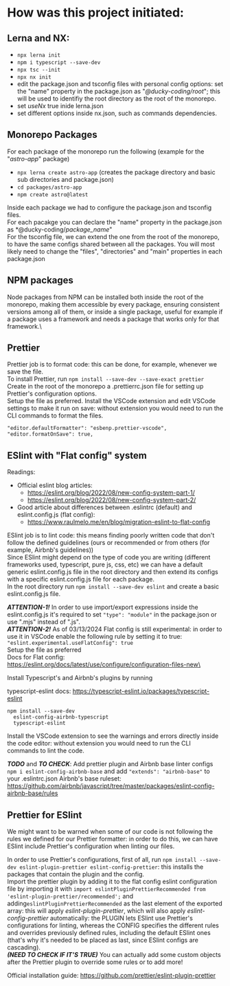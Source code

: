 # How was this project initiated:

## Lerna and NX:

- `npx lerna init`
- `npm i typescript --save-dev`
- `npx tsc --init`
- `npx nx init`
- edit the package.json and tsconfig files with personal config options: set the "name" property in the package.json as "_@ducky-coding/root_"; this will be used to identifiy the root directory as the root of the monorepo.
- set _useNx_ true inide lerna.json
- set different options inside nx.json, such as commands dependencies.

## Monorepo Packages

For each package of the monorepo run the following (example for the "_astro-app_" package)

- `npx lerna create astro-app` (creates the package directory and basic sub directories and package.json)
- `cd packages/astro-app`
- `npm create astro@latest`

Inside each package we had to configure the package.json and tsconfig files.\
For each pacakge you can declare the "name" property in the package.json as \*@ducky-coding/_package_name_"\
For the tsconfig file, we can extend the one from the root of the monorepo, to have the same configs shared between all the packages.
You will most likely need to change the "files", "directories" and "main" properties in each package.json

## NPM packages

Node packages from NPM can be installed both inside the root of the monorepo, making them accessible by every package, ensuring consistent versions among all of them, or inside a single package, useful for example if a package uses a framework and needs a package that works only for that framework.\

## Prettier

Prettier job is to format code: this can be done, for example, whenever we save the file.\
To install Prettier, run `npm install --save-dev --save-exact prettier`\
Create in the root of the monorepo a .prettierrc.json file for setting up Prettier's configuration options.\
Setup the file as preferred.
Install the VSCode extension and edit VSCode settings to make it run on save: without extension you would need to run the CLI commands to format the files.

```
"editor.defaultFormatter": "esbenp.prettier-vscode",
"editor.formatOnSave": true,
```

## ESlint with "Flat config" system

Readings:

- Official eslint blog articles: 
  - https://eslint.org/blog/2022/08/new-config-system-part-1/
  - https://eslint.org/blog/2022/08/new-config-system-part-2/
- Good article about differences between .eslintrc (default) and eslint.config.js (flat config):
  - https://www.raulmelo.me/en/blog/migration-eslint-to-flat-config

ESlint job is to lint code: this means finding poorly written code that don't follow the defined guidelines (ours or recommended or from others (for example, Airbnb's guidelines))\
Since ESlint might depend on the type of code you are writing (different frameworks used, typescript, pure js, css, etc) we can have a default generic eslint.config.js file in the root directory and then extend its configs with a specific eslint.config.js file for each package.\
In the root directory run `npm install --save-dev eslint` and create a basic eslint.config.js file.

**_ATTENTION-1!_** In order to use import/export expressions inside the eslint.config.js it's required to set `"type": "module"` in the package.json or use ".mjs" instead of ".js".\
**_ATTENTION-2!_** As of 03/13/2024 Flat config is still experimental: in order to use it in VSCode enable the following rule by setting it to true: `"eslint.experimental.useFlatConfig": true`\
Setup the file as preferred\
Docs for Flat config: https://eslint.org/docs/latest/use/configure/configuration-files-new\

Install Typescript's and Airbnb's plugins by running

typescript-eslint docs: https://typescript-eslint.io/packages/typescript-eslint
```
npm install --save-dev
  eslint-config-airbnb-typescript
  typescript-eslint
```

Install the VSCode extension to see the warnings and errors directly inside the code editor: without extension you would need to run the CLI commands to lint the code.

**_TODO_** and **_TO CHECK_**: Add prettier plugin and Airbnb base linter configs `npm i eslint-config-airbnb-base` and add `"extends": "airbnb-base"` to your .eslintrc.json
Airbnb's base ruleset: https://github.com/airbnb/javascript/tree/master/packages/eslint-config-airbnb-base/rules

## Prettier for ESlint

We might want to be warned when some of our code is not following the rules we defined for our Prettier formatter: in order to do this, we can have ESlint include Prettier's configuration when linting our files.

In order to use Prettier's configurations, first of all, run `npm install --save-dev eslint-plugin-prettier eslint-config-prettier`: this installs the packages that contain the plugin and the config.\
Import the prettier plugin by adding it to the flat config eslint configuration file by importing it with `import eslintPluginPrettierRecommended from 'eslint-plugin-prettier/recommended';` and adding`eslintPluginPrettierRecommended` as the last element of the exported array: this will apply _eslint-plugin-prettier_, which will also apply _eslint-config-prettier_ automatically: the PLUGIN lets ESlint use Prettier's configurations for linting, whereas the CONFIG specifies the different rules and overrides previously defined rules, including the default ESlint ones (that's why it's needed to be placed as last, since ESlint configs are cascading).\
**_(NEED TO CHECK IF IT'S TRUE)_** You can actually add some custom objects after the Prettier plugin to override some rules or to add more!

Official installation guide: https://github.com/prettier/eslint-plugin-prettier

